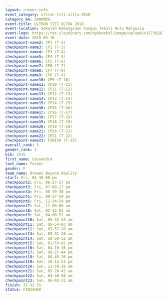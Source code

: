```yaml
---
layout: runner-info 
event_category: ultron-titi-ultra-2018 
category_km: 200KMDG 
event-title: ULTRON TITI ULTRA 2018 
event-location: Sekolah Kebangsaan Sungai Tekali Hulu Malaysia 
event-logo: https://res.cloudinary.com/dykbosktl/image/upload/v1573626154/Logo/titi-ultra-2018_ymeoeo.jpg 
event-date: 2018-03-16 
checkpoint-name2: CP1 (T-2) 
checkpoint-name3: CP2 (T-3) 
checkpoint-name4: CP3 (T-4) 
checkpoint-name5: CP4 (T-5) 
checkpoint-name6: CP5 (T-6) 
checkpoint-name7: CP6 (T-7) 
checkpoint-name8: CP7 (T-8) 
checkpoint-name9: CP8 (T-9) 
checkpoint-name10: CP9 (T-10) 
checkpoint-name11: CP10 (T-11) 
checkpoint-name12: CP11 (T-12) 
checkpoint-name13: CP12 (T-13) 
checkpoint-name14: CP13 (T-14) 
checkpoint-name15: CP14 (T-15) 
checkpoint-name16: CP15 (T-16) 
checkpoint-name17: CP16 (T-17) 
checkpoint-name18: CP17 (T-18) 
checkpoint-name19: CP18 (T-19) 
checkpoint-name20: CP19 (T-20) 
checkpoint-name21: CP20 (T-21) 
checkpoint-name22: CP21 (T-22) 
checkpoint-name23: FINISH (T-23) 
overall_rank: 5
gender_rank: 2
bib: 2515
first_name: Cassandra
last_name: Turner
gender: F
team_name: Dreams Beyond Reality
start: Fri, 04-30-00 pm
checkpoint2: Fri, 06-27-27 pm
checkpoint3: Fri, 07-08-17 pm
checkpoint4: Fri, 08-39-30 pm
checkpoint5: Fri, 09-57-59 pm
checkpoint6: Fri, 11-34-50 pm
checkpoint7: Sat, 12-00-00 am
checkpoint8: Sat, 02-12-03 am
checkpoint9: Sat, 04-00-51 am
checkpoint10: Sat, 05-41-54 am
checkpoint11: Sat, 06-54-03 am
checkpoint12: Sat, 07-57-20 am
checkpoint13: Sat, 09-31-26 am
checkpoint14: Sat, 10-50-52 am
checkpoint15: Sat, 01-53-02 pm
checkpoint16: Sat, 04-10-16 pm
checkpoint17: Sat, 06-27-44 pm
checkpoint18: Sat, 08-45-26 pm
checkpoint19: Sat, 10-15-51 pm
checkpoint20: Sun, 12-50-18 am
checkpoint21: Sun, 03-20-42 am
checkpoint22: Sun, 04-38-58 am
checkpoint23: Sun, 06-02-31 am
finish: 37-32-31
status: FINISHER
---
```

